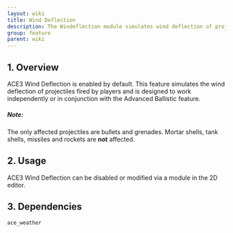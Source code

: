 ```yaml
---
layout: wiki
title: Wind Deflection
description: The Windeflection module simulates wind deflection of projectiles
group: feature
parent: wiki
---
```


## 1. Overview
ACE3 Wind Deflection is enabled by default. This feature simulates the wind deflection of projectiles fired by players and is designed to work independently or in conjunction with the Advanced Ballistic feature.

<div class="panel callout">
    <h5>Note:</h5>
    <p>The only affected projectiles are bullets and grenades. Mortar shells, tank shells, missiles and rockets are <b>not</b> affected.</p>
</div>

## 2. Usage
ACE3 Wind Deflection can be disabled or modified via a module in the 2D editor.


## 3. Dependencies
`ace_weather`
